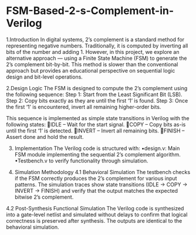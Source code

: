# FSM-Based-2-s-Complement-in-Verilog

1.Introduction
In digital systems, 2’s complement is a standard method for representing negative numbers. Traditionally, it is computed by inverting all bits of the number and adding 1. However, in this project, we explore an alternative approach — using a Finite State Machine (FSM) to generate the 2’s complement bit-by-bit. This method is slower than the conventional approach but provides an educational perspective on sequential logic design and bit-level operations.

2.Design Logic
The FSM is designed to compute the 2’s complement using the following sequence:
Step 1: Start from the Least Significant Bit (LSB).
Step 2: Copy bits exactly as they are until the first ‘1’ is found.
Step 3: Once the first ‘1’ is encountered, invert all remaining higher-order bits.

This sequence is implemented as simple state transitions in Verilog with the following states:
IDLE – Wait for the start signal.
COPY – Copy bits as-is until the first ‘1’ is detected.
INVERT – Invert all remaining bits.
FINISH – Assert done and hold the result.

3. Implementation
The Verilog code is structured with:
•design.v: Main FSM module implementing the sequential 2’s complement algorithm.
•Testbench.v to verify functionality through simulation.

4. Simulation Methodology
4.1 Behavioral Simulation
The testbench checks if the FSM correctly produces the 2’s complement for various input
patterns. The simulation traces show state transitions (IDLE → COPY → INVERT →
FINISH) and verify that the output matches the expected bitwise 2’s complement. 

4.2 Post-Synthesis Functional Simulation
The Verilog code is synthesized into a gate-level netlist and simulated without delays to
confirm that logical correctness is preserved after synthesis. The outputs are identical to
the behavioral simulation. 

